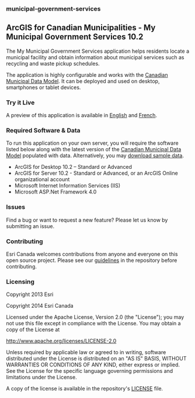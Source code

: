### municipal-government-services
## ArcGIS for Canadian Municipalities - My Municipal Government Services 10.2

The My Municipal Government Services application helps residents locate a municipal facility and obtain information about municipal services such as recycling and waste pickup schedules.

The application is highly configurable and works with the [Canadian Municipal Data Model](http://www.arcgis.com/home/item.html?id=0487111bd16a4c2ca757687d588aa783 "Download the Data Model").  It can be deployed and used on desktop, smartphones or tablet devices.

### Try it Live

A preview of this application is available in [English](http://apps.esri.ca/MunicipalServices/ "Try it live") and [French](http://apps.esri.ca/MunicipalServices/fr "Essayer l'application en français").

### Required Software & Data
To run this application on your own server, you will require the software listed below along with the latest version of the [Canadian Municipal Data Model](http://www.arcgis.com/home/item.html?id=0487111bd16a4c2ca757687d588aa783 "Download the Data Model") populated with data. Alternatively, you may [download sample data](http://www.arcgis.com/home/item.html?id=b03c14cb96d44608a245b7d6dc84256a).

- ArcGIS for Desktop 10.2 – Standard or Advanced
- ArcGIS for Server 10.2 - Standard or Advanced, or an ArcGIS Online organizational account
- Microsoft Internet Information Services (IIS)
- Microsoft ASP.Net Framework 4.0

### Issues

Find a bug or want to request a new feature? Please let us know by submitting an issue.

### Contributing

Esri Canada welcomes contributions from anyone and everyone on this open source project. Please see our [guidelines](../master/Contributing.md) in the repository before contributing.

### Licensing
Copyright 2013 Esri

Copyright 2014 Esri Canada

Licensed under the Apache License, Version 2.0 (the "License"); you may not use this file except in compliance with the License. You may obtain a copy of the License at

http://www.apache.org/licenses/LICENSE-2.0

Unless required by applicable law or agreed to in writing, software distributed under the License is distributed on an "AS IS" BASIS, WITHOUT WARRANTIES OR CONDITIONS OF ANY KIND, either express or implied. See the License for the specific language governing permissions and limitations under the License.

A copy of the license is available in the repository's [LICENSE](../master/LICENSE) file.